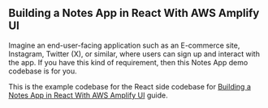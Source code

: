 ## Building a Notes App in React With AWS Amplify UI

Imagine an end-user-facing application such as an E-commerce site, Instagram, Twitter (X), or similar, where users can sign up and interact with the app. If you have this kind of requirement, then this Notes App demo codebase is for you.

This is the example codebase for the React side codebase for [Building a Notes App in React With AWS Amplify UI](https://www.webiny.com/docs/headless-cms/notes-app/react-notes-app) guide.